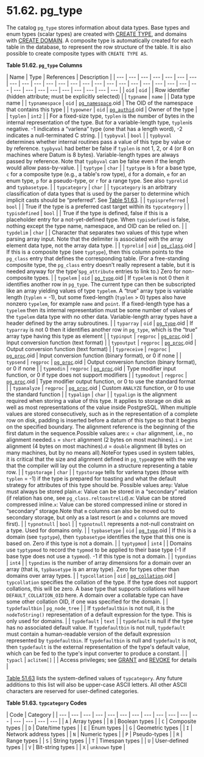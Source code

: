 # 51.62. pg\_type

The catalog `pg_type` stores information about data types. Base types and enum types \(scalar types\) are created with [CREATE TYPE](https://www.postgresql.org/docs/10/static/sql-createtype.html), and domains with [CREATE DOMAIN](https://www.postgresql.org/docs/10/static/sql-createdomain.html). A composite type is automatically created for each table in the database, to represent the row structure of the table. It is also possible to create composite types with `CREATE TYPE AS`.

**Table 51.62. `pg_type` Columns**

| Name | Type | References | Description |
| --- | --- | --- | --- | --- | --- | --- | --- | --- | --- | --- | --- | --- | --- | --- | --- | --- | --- | --- | --- | --- | --- | --- | --- | --- | --- | --- | --- | --- | --- | --- | --- |
| `oid` | `oid` |   | Row identifier \(hidden attribute; must be explicitly selected\) |
| `typname` | `name` |   | Data type name |
| `typnamespace` | `oid` | [`pg_namespace`](https://www.postgresql.org/docs/10/static/catalog-pg-namespace.html).oid | The OID of the namespace that contains this type |
| `typowner` | `oid` | [`pg_authid`](https://www.postgresql.org/docs/10/static/catalog-pg-authid.html).oid | Owner of the type |
| `typlen` | `int2` |   | For a fixed-size type, `typlen` is the number of bytes in the internal representation of the type. But for a variable-length type, `typlen`is negative. -1 indicates a “varlena” type \(one that has a length word\), -2 indicates a null-terminated C string. |
| `typbyval` | `bool` |   | `typbyval` determines whether internal routines pass a value of this type by value or by reference. `typbyval` had better be false if `typlen` is not 1, 2, or 4 \(or 8 on machines where Datum is 8 bytes\). Variable-length types are always passed by reference. Note that `typbyval` can be false even if the length would allow pass-by-value. |
| `typtype` | `char` |   | `typtype` is `b` for a base type, `c` for a composite type \(e.g., a table's row type\), `d` for a domain, `e` for an enum type, `p` for a pseudo-type, or `r` for a range type. See also `typrelid` and `typbasetype`. |
| `typcategory` | `char` |   | `typcategory` is an arbitrary classification of data types that is used by the parser to determine which implicit casts should be “preferred”. See [Table 51.63](https://www.postgresql.org/docs/10/static/catalog-pg-type.html#CATALOG-TYPCATEGORY-TABLE). |
| `typispreferred` | `bool` |   | True if the type is a preferred cast target within its `typcategory` |
| `typisdefined` | `bool` |   | True if the type is defined, false if this is a placeholder entry for a not-yet-defined type. When `typisdefined` is false, nothing except the type name, namespace, and OID can be relied on. |
| `typdelim` | `char` |   | Character that separates two values of this type when parsing array input. Note that the delimiter is associated with the array element data type, not the array data type. |
| `typrelid` | `oid` | [`pg_class`](https://www.postgresql.org/docs/10/static/catalog-pg-class.html).oid | If this is a composite type \(see `typtype`\), then this column points to the `pg_class` entry that defines the corresponding table. \(For a free-standing composite type, the `pg_class` entry doesn't really represent a table, but it is needed anyway for the type's`pg_attribute` entries to link to.\) Zero for non-composite types. |
| `typelem` | `oid` | [`pg_type`](https://www.postgresql.org/docs/10/static/catalog-pg-type.html).oid | If `typelem` is not 0 then it identifies another row in `pg_type`. The current type can then be subscripted like an array yielding values of type `typelem`. A “true” array type is variable length \(`typlen` = -1\), but some fixed-length \(`typlen` &gt; 0\) types also have nonzero `typelem`, for example `name` and `point`. If a fixed-length type has a `typelem` then its internal representation must be some number of values of the `typelem` data type with no other data. Variable-length array types have a header defined by the array subroutines. |
| `typarray` | `oid` | [`pg_type`](https://www.postgresql.org/docs/10/static/catalog-pg-type.html).oid | If `typarray` is not 0 then it identifies another row in `pg_type`, which is the “true” array type having this type as element |
| `typinput` | `regproc` | [`pg_proc`](https://www.postgresql.org/docs/10/static/catalog-pg-proc.html).oid | Input conversion function \(text format\) |
| `typoutput` | `regproc` | [`pg_proc`](https://www.postgresql.org/docs/10/static/catalog-pg-proc.html).oid | Output conversion function \(text format\) |
| `typreceive` | `regproc` | [`pg_proc`](https://www.postgresql.org/docs/10/static/catalog-pg-proc.html).oid | Input conversion function \(binary format\), or 0 if none |
| `typsend` | `regproc` | [`pg_proc`](https://www.postgresql.org/docs/10/static/catalog-pg-proc.html).oid | Output conversion function \(binary format\), or 0 if none |
| `typmodin` | `regproc` | [`pg_proc`](https://www.postgresql.org/docs/10/static/catalog-pg-proc.html).oid | Type modifier input function, or 0 if type does not support modifiers |
| `typmodout` | `regproc` | [`pg_proc`](https://www.postgresql.org/docs/10/static/catalog-pg-proc.html).oid | Type modifier output function, or 0 to use the standard format |
| `typanalyze` | `regproc` | [`pg_proc`](https://www.postgresql.org/docs/10/static/catalog-pg-proc.html).oid | Custom `ANALYZE` function, or 0 to use the standard function |
| `typalign` | `char` |   | `typalign` is the alignment required when storing a value of this type. It applies to storage on disk as well as most representations of the value inside PostgreSQL. When multiple values are stored consecutively, such as in the representation of a complete row on disk, padding is inserted before a datum of this type so that it begins on the specified boundary. The alignment reference is the beginning of the first datum in the sequence.Possible values are:`c` = `char` alignment, i.e., no alignment needed.`s` = `short` alignment \(2 bytes on most machines\).`i` = `int` alignment \(4 bytes on most machines\).`d` = `double` alignment \(8 bytes on many machines, but by no means all\).NoteFor types used in system tables, it is critical that the size and alignment defined in `pg_type`agree with the way that the compiler will lay out the column in a structure representing a table row. |
| `typstorage` | `char` |   | `typstorage` tells for varlena types \(those with `typlen` = -1\) if the type is prepared for toasting and what the default strategy for attributes of this type should be. Possible values are`p`: Value must always be stored plain.`e`: Value can be stored in a “secondary” relation \(if relation has one, see `pg_class.reltoastrelid`\).`m`: Value can be stored compressed inline.`x`: Value can be stored compressed inline or stored in “secondary” storage.Note that `m` columns can also be moved out to secondary storage, but only as a last resort \(`e` and `x` columns are moved first\). |
| `typnotnull` | `bool` |   | `typnotnull` represents a not-null constraint on a type. Used for domains only. |
| `typbasetype` | `oid` | [`pg_type`](https://www.postgresql.org/docs/10/static/catalog-pg-type.html).oid | If this is a domain \(see `typtype`\), then `typbasetype` identifies the type that this one is based on. Zero if this type is not a domain. |
| `typtypmod` | `int4` |   | Domains use `typtypmod` to record the `typmod` to be applied to their base type \(-1 if base type does not use a `typmod`\). -1 if this type is not a domain. |
| `typndims` | `int4` |   | `typndims` is the number of array dimensions for a domain over an array \(that is, `typbasetype` is an array type\). Zero for types other than domains over array types. |
| `typcollation` | `oid` | [`pg_collation`](https://www.postgresql.org/docs/10/static/catalog-pg-collation.html).oid | `typcollation` specifies the collation of the type. If the type does not support collations, this will be zero. A base type that supports collations will have `DEFAULT_COLLATION_OID` here. A domain over a collatable type can have some other collation OID, if one was specified for the domain. |
| `typdefaultbin` | `pg_node_tree` |   | If `typdefaultbin` is not null, it is the `nodeToString()` representation of a default expression for the type. This is only used for domains. |
| `typdefault` | `text` |   | `typdefault` is null if the type has no associated default value. If `typdefaultbin` is not null, `typdefault` must contain a human-readable version of the default expression represented by `typdefaultbin`. If `typdefaultbin` is null and `typdefault` is not, then `typdefault` is the external representation of the type's default value, which can be fed to the type's input converter to produce a constant. |
| `typacl` | `aclitem[]` |   | Access privileges; see [GRANT](https://www.postgresql.org/docs/10/static/sql-grant.html) and [REVOKE](https://www.postgresql.org/docs/10/static/sql-revoke.html) for details |

[Table 51.63](https://www.postgresql.org/docs/10/static/catalog-pg-type.html#CATALOG-TYPCATEGORY-TABLE) lists the system-defined values of `typcategory`. Any future additions to this list will also be upper-case ASCII letters. All other ASCII characters are reserved for user-defined categories.

**Table 51.63. `typcategory` Codes**

| Code | Category |
| --- | --- | --- | --- | --- | --- | --- | --- | --- | --- | --- | --- | --- | --- | --- | --- |
| `A` | Array types |
| `B` | Boolean types |
| `C` | Composite types |
| `D` | Date/time types |
| `E` | Enum types |
| `G` | Geometric types |
| `I` | Network address types |
| `N` | Numeric types |
| `P` | Pseudo-types |
| `R` | Range types |
| `S` | String types |
| `T` | Timespan types |
| `U` | User-defined types |
| `V` | Bit-string types |
| `X` | `unknown` type |


